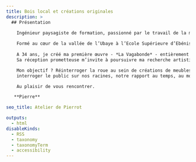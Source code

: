 ```yaml
---
title: Bois local et créations originales
description: >
  ## Présentation
  
    Ingénieur paysagiste de formation, passionné par le travail de la matière, tout autant que par les paysages et les gens qui les font vivre, je décide en 2023 d’engager une reconversion professionnelle pour devenir menuisier-ébéniste créateur et tenter d’écrire de nouveaux récits pour accompagner les transitions de nos mode de vie.

    Formé au cœur de la vallée de l’Ubaye à l’Ecole Supérieure d’Ebénisterie de Haute-Provence, je découvre le savoir-faire du charronnage - **la fabrication de roue en bois** - presque disparu aujoud’hui. Ma curiosité se transforme très vite en passion - névrose diront certains - tant le métier regorge de détails et fait appel à un savoir-faire pointu alliant machines, travail manuel, connaissance des essences de bois et transmissions humaines.
    
    A 34 ans, je créé ma première œuvre - *La Vagabonde* - entièrement en bois  - clin d’œil en hommage au métier de charron. 
    Sa réception prometteuse m’invite à poursuivre ma recherche artistique et je lance le projet *1Roue2Mains* à l’automne 2025. <br>

    Mon objectif ? Réinterroger la roue au sein de créations de meubles contemporains dans des contextes variés pour toucher, 
    interroger le public sur nos racines, notre rapport au temps, au mouvement, à nos modes de vie et à nos territoires.

    Au plaisir de vous rencontrer.

   **Pierre**

seo_title: Atelier de Pierrot

outputs:
  - html
disableKinds:
  - RSS
  - taxonomy
  - taxonomyTerm
  - accessibility
---
```


